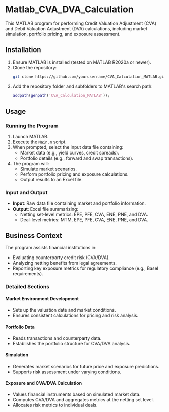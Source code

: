 # Matlab_CVA_DVA_Calculation
This MATLAB program for performing Credit Valuation Adjustment (CVA) and Debit Valuation Adjustment (DVA) calculations, including market simulation, portfolio pricing, and exposure assessment.


## Installation
1. Ensure MATLAB is installed (tested on MATLAB R2020a or newer).
2. Clone the repository:
   ```bash
   git clone https://github.com/yourusername/CVA_Calculation_MATLAB.git
   ```
3. Add the repository folder and subfolders to MATLAB's search path:
   ```matlab
   addpath(genpath('CVA_Calculation_MATLAB'));
   ```

## Usage
### Running the Program
1. Launch MATLAB.
2. Execute the `Main.m` script.
3. When prompted, select the input data file containing:
   - Market data (e.g., yield curves, credit spreads).
   - Portfolio details (e.g., forward and swap transactions).
4. The program will:
   - Simulate market scenarios.
   - Perform portfolio pricing and exposure calculations.
   - Output results to an Excel file.

### Input and Output
- **Input**: Raw data file containing market and portfolio information.
- **Output**: Excel file summarizing:
  - Netting set-level metrics: EPE, PFE, CVA, ENE, PNE, and DVA.
  - Deal-level metrics: MTM, EPE, PFE, CVA, ENE, PNE, and DVA.

## Business Context
The program assists financial institutions in:
- Evaluating counterparty credit risk (CVA/DVA).
- Analyzing netting benefits from legal agreements.
- Reporting key exposure metrics for regulatory compliance (e.g., Basel requirements).

### Detailed Sections
#### Market Environment Development
- Sets up the valuation date and market conditions.
- Ensures consistent calculations for pricing and risk analysis.

#### Portfolio Data
- Reads transactions and counterparty data.
- Establishes the portfolio structure for CVA/DVA analysis.

#### Simulation
- Generates market scenarios for future price and exposure predictions.
- Supports risk assessment under varying conditions.

#### Exposure and CVA/DVA Calculation
- Values financial instruments based on simulated market data.
- Computes CVA/DVA and aggregates metrics at the netting set level.
- Allocates risk metrics to individual deals.


